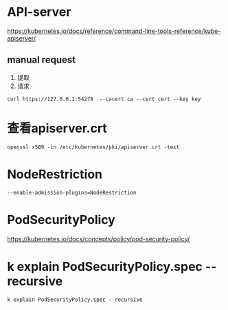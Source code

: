 #  API-server 


https://kubernetes.io/docs/reference/command-line-tools-reference/kube-apiserver/


##  manual request

1. 提取
2. 请求
```
curl https://127.0.0.1:54278  --cacert ca --cert cert --key key

```




#  查看apiserver.crt

```
openssl x509 -in /etc/kubernetes/pki/apiserver.crt -text
```



#   NodeRestriction

```
--enable-admission-plugins=NodeRestriction

```

# PodSecurityPolicy 
https://kubernetes.io/docs/concepts/policy/pod-security-policy/



#  k explain PodSecurityPolicy.spec --recursive

```
k explain PodSecurityPolicy.spec --recursive
```
